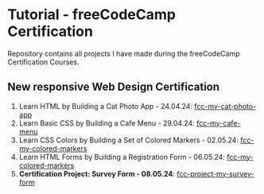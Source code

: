 # Tutorial - freeCodeCamp Certification

Repository contains all projects I have made during the freeCodeCamp Certification Courses.

## New responsive Web Design Certification

1.  Learn HTML by Building a Cat Photo App - 24.04.24: [fcc-my-cat-photo-app](https://fcc-my-cat-photo-app.netlify.app/)
2.  Learn Basic CSS by Building a Cafe Menu - 29.04.24: [fcc-my-cafe-menu](https://fcc-my-cafe-menu.netlify.app/)
3.  Learn CSS Colors by Building a Set of Colored Markers - 02.05.24: [fcc-my-colored-markers](https://fcc-my-colored-markers.netlify.app/)
4.  Learn HTML Forms by Building a Registration Form - 06.05.24: [fcc-my-colored-markers](https://fcc-my-registration-form.netlify.app/)
5.  **Certification Project: Survey Form - 08.05.24**: [fcc-project-my-survey-form](https://fcc-project-my-survey-form.netlify.app/)
